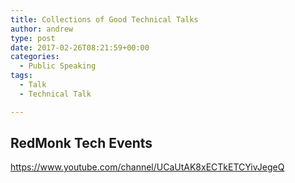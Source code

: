 ```yaml
---
title: Collections of Good Technical Talks
author: andrew
type: post
date: 2017-02-26T08:21:59+00:00
categories:
  - Public Speaking
tags:
  - Talk
  - Technical Talk

---
```

## RedMonk Tech Events

https://www.youtube.com/channel/UCaUtAK8xECTkETCYivJegeQ
